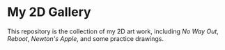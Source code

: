 # My 2D Gallery
This repository is the collection of my 2D art work, including *No Way Out*, *Reboot*, *Newton's Apple*, and some practice drawings.
